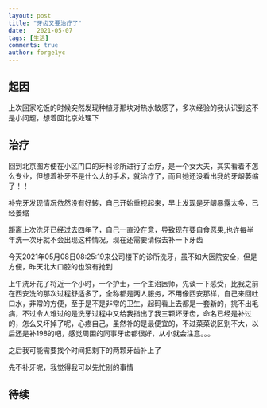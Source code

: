 ```yaml
---
layout: post
title: "牙齿又要治疗了"
date:   2021-05-07
tags: [生活]
comments: true
author: forge1yc
---
```


## 起因
上次回家吃饭的时候突然发现种植牙那块对热水敏感了，多次经验的我认识到这不是小问题，想着回北京处理下

## 治疗
回到北京图方便在小区门口的牙科诊所进行了治疗，是一个女大夫，其实看着不怎么专业，但想着补牙不是什么大的手术，就治疗了，而且她还没看出我的牙龈萎缩了！！

补完牙发现情况依然没有好转，自己开始重视起来，早上发现是牙龈暴露太多，已经萎缩

距离上次洗牙已经过去四年了，自己一直没在意，导致现在要自食恶果,也许每半年洗一次牙就不会出现这种情况，现在还需要请假去补一下牙齿

今天2021年05月08日08:25:19来公司楼下的诊所洗牙，虽不如大医院安全，但是方便，昨天北大口腔的也没有抢到

上午洗牙花了将近一个小时，一个护士，一个主治医师，先谈一下感受，比我之前在西安洗的那次过程舒适多了，全称都是两人服务，不用像西安那样，自己来回吐口水，非常的方便，至于是不是非常的卫生，起码看上去都是一套新的，挑不出毛病，不过令人难过的是洗牙过程中又给我指出了我三颗坏牙齿，命名已经是补过的，怎么又坏掉了呢，心疼自己，虽然补的是最便宜的，不过菜菜说区别不大，以后还是补198的吧，感觉周围的同事牙齿都很好，从小就会注意。。。

之后我可能需要找个时间把剩下的两颗牙齿补上了

先不补牙呢，我觉得我可以先忙别的事情

## 待续 